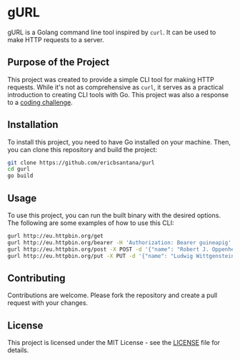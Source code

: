 # gURL

gURL is a Golang command line tool inspired by `curl`. It can be used to make HTTP requests to a server.

## Purpose of the Project

This project was created to provide a simple CLI tool for making HTTP requests. While it's not as comprehensive as `curl`, it serves as a practical introduction to creating CLI tools with Go. This project was also a response to a [coding challenge](https://codingchallenges.fyi/challenges/challenge-curl).

## Installation

To install this project, you need to have Go installed on your machine. Then, you can clone this repository and build the project:

```sh
git clone https://github.com/ericbsantana/gurl
cd gurl
go build
```

## Usage

To use this project, you can run the built binary with the desired options. The following are some examples of how to use this CLI:

```bash
gurl http://eu.httpbin.org/get
gurl http://eu.httpbin.org/bearer -H 'Authorization: Bearer guineapig'
gurl http://eu.httpbin.org/post -X POST -d '{"name": "Robert J. Oppenheimer"}' -H "Content-Type: application/json"
gurl http://eu.httpbin.org/put -X PUT -d '{"name": "Ludwig Wittgenstein"}' -H "Content-Type: application/json"
```

## Contributing

Contributions are welcome. Please fork the repository and create a pull request with your changes.

## License

This project is licensed under the MIT License - see the [LICENSE](LICENSE) file for details.
